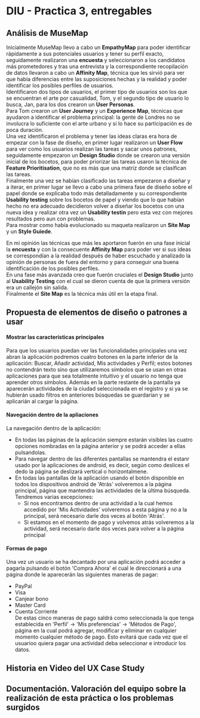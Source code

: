# DIU - Practica 3, entregables

## Análisis de MuseMap   
Inicialmente MuseMap llevo a cabo un **EmpathyMap** para poder identificar rápidamente a sus potenciales usuarios y tener su perfil exacto, seguidamente realizaron una **encuesta** y seleccionaron a los candidatos más prometedores y tras una entrevista y la correspondiente recopilación de datos llevaron a cabo un **Affinity Map**, técnica que les sirvió para ver que había diferencias entre las suposiciones hechas y la realidad y poder identificar los posibles perfiles de usuarios.  
Identificaron dos tipos de usuarios, el primer tipo de usuarios son los que se encuentran el arte por casualidad, Tom, y el segundo tipo de usuario lo busca, Jan, para los dos crearon un **User Personas**.  
Para Tom crearon un **User Journey** y un **Experience Map**, técnicas que ayudaron a identificar el problema principal: la gente de Londres no se involucra lo suficiente con el arte urbano y si lo hace su participación es de poca duración.  
Una vez identificaron el problema y tener las ideas claras era hora de empezar con la fase de diseño, en primer lugar realizaron un **User Flow** para ver como los usuarios realizan las tareas y sacar unos patrones, seguidamente empezaron un **Design Studio** donde se crearon una versión inicial de los bocetos, para poder priorizar las tareas usaron la técnica de **Feature Prioritisation**, que no es más que una matriz donde se clasifican las tareas.  
Finalmente una vez se habían clasificado las tareas empezaron a diseñar y a iterar, en primer lugar se llevo a cabo una primera fase de diseño sobre el papel donde se explicaba todo más detalladamente y su correspondiente **Usability testing** sobre los bocetos de papel y viendo que lo que habían hecho no era adecuado decidieron volver a diseñar los bocetos con una nueva idea y realizar otra vez un **Usability testin** pero esta vez con mejores resultados pero aun con problemas.  
Para mostrar como había evolucionado su maqueta realizaron un **Site Map** y un **Style Guiede**.  
  
En mi opinión las técnicas que más les aportaron fuerón en una fase inicial la **encuesta** y con la consecuente **Affinity Map** para poder ver si sus ideas se correspondían a la realidad después de haber escuchado y analizado la opinión de personas de fuera del entorno y para conseguir una buena identificación de los posibles perfiles.  
En una fase más avanzada creo que fuerón cruciales el **Design Studio** junto al **Usability Testing** con el cual se dieron cuenta de que la primera versión era un callejón sin salida.  
Finalmente el **Site Map** es la técnica más útil en la etapa final.

## Propuesta de elementos de diseño o patrones a usar 

#### Mostrar las características principales 
Para que los usuarios puedan ver las funcionalidades principales una vez abran la aplicación podremos cuatro botones en la parte inferior de la aplicación: Buscar, Añadir actividad, Mis actividades y Perfil; estos botones no contendrán texto sino que utilizaremos símbolos que se usan en otras aplicaciones para que sea totalmente intuitivo y el usuario no tenga que aprender otros símbolos.
Además en la parte restante de la pantalla ya aparecerán actividades de la ciudad seleccionada en el registro y si ya se hubierán usado filtros en anteriores búsquedas se guardarían y se aplicarián al cargar la página.

#### Navegación dentro de la apliaciones
La navegación dentro de la aplicación: 
 - En todas las páginas de la aplicación siempre estarán visibles las cuatro opciones nombradas en la página anterior y se podrá acceder a ellas pulsandolas.
 - Para navegar dentro de las diferentes pantallas se mantendra el estanr usado por la aplicaciones de android, es decir, según como deslices el dedo la página se deslizará vertical o horizontalmene.
 - En todas las pantallas de la aplicación usando el botón disponible en todos los dispositivos android de 'Atrás' volveremos a la página principal, página que mantendra las actividades de la última búsqueda. Tendremos varias excepciones:
     * Si nos encontramos dentro de una actividad a la cual hemos accedido por 'Mis Actividades' volveremos a esta página y no a la principal, será necesario darle dos veces al botón 'Atrás'.
     * Si estamos en el momento de pago y volvemos atrás volveremos a la actividad, será necesario darle dos veces para volver a la página principal

#### Formas de pago 
Una vez un usuario se ha decantado por una aplicación podrá acceder a pagarla pulsando el botón 'Compra Ahora' el cual le direccionará a una página donde le aparecerán las siguientes maneras de pagar:
- PayPal
- Visa
- Canjear bono
- Master Card 
- Cuenta Corriente  
De estas cinco maneras de pago saldrá como seleccionada la que tenga establecida en 'Perfil' -> 'Mis preferencias' -> 'Métodos de Pago', página en la cual podrá agregar, modificar y eliminar en cualquier momento cualquier método de pago. Esto evitará que cada vez que el usuarioo quiera pagar una actividad deba seleccionar e introducir los datos.



## Historia en Video del UX Case Study


## Documentación. Valoración del equipo sobre la realización de esta práctica o los problemas surgidos
 
